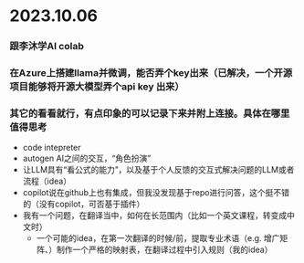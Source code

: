 # 2023.10.06

### 跟李沐学AI colab
### 在Azure上搭建llama并微调，能否弄个key出来（已解决，一个开源项目能够将开源大模型弄个api key 出来）
### 其它的看看就行，有点印象的可以记录下来并附上连接。具体在哪里值得思考 
 - code intepreter
 - autogen AI之间的交互，“角色扮演”
 - 让LLM具有“看公式的能力”，以及基于个人反馈的交互式解决问题的LLM或者流程（idea）
 - copilot说在github上也有集成，但我没发现基于repo进行问答，这个挺不错的（没有copilot，可否基于插件）
 - 我有一个问题，在翻译当中，如何在长范围内（比如一个英文课程，转变成中文时）
    - 一个可能的idea，在第一次翻译的时候/前，提取专业术语（e.g. 增广矩阵、）制作一个严格的映射表，在翻译过程中引入规则（我的idea）
